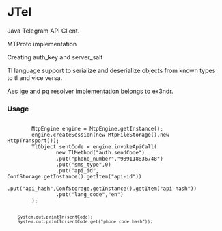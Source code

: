 # JTel
Java Telegram API Client.

<p>MTProto implementation 
<p>Creating auth_key and server_salt
<p>Tl language support to serialize and deserialize objects from known types to tl and vice versa.
<p>Aes ige and pq resolver implementation belongs to ex3ndr.

<h3>Usage</h3>
<code>
        MtpEngine engine = MtpEngine.getInstance();
        engine.createSession(new MtpFileStorage(),new HttpTransport());
        TlObject sentCode = engine.invokeApiCall(
                new TlMethod("auth.sendCode")
                .put("phone_number","989118836748")
                .put("sms_type",0)
                .put("api_id",  ConfStorage.getInstance().getItem("api-id"))
                .put("api_hash",ConfStorage.getInstance().getItem("api-hash"))
                .put("lang_code","en")
        );

        System.out.println(sentCode);
        System.out.println(sentCode.get("phone_code_hash"));
</code>